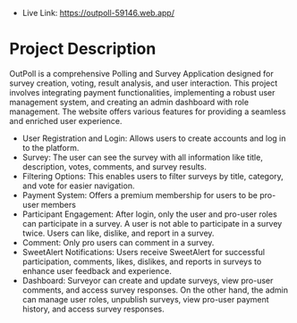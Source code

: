 - Live Link: https://outpoll-59146.web.app/

# Project Description

OutPoll is a comprehensive Polling and Survey Application designed for survey creation, voting, result analysis, and user interaction. This project involves integrating payment functionalities, implementing
a robust user management system, and creating an admin dashboard with role management. The website offers various features for providing a seamless and enriched user experience.
- User Registration and Login: Allows users to create accounts and log in to the platform.
- Survey: The user can see the survey with all information like title, description, votes, comments, and survey results.
- Filtering Options: This enables users to filter surveys by title, category, and vote for easier navigation.
- Payment System: Offers a premium membership for users to be pro-user members
- Participant Engagement: After login, only the user and pro-user roles can participate in a survey. A user is not able to participate in a survey twice. Users can like, dislike, and report in a survey.
- Comment: Only pro users can comment in a survey.
- SweetAlert Notifications: Users receive SweetAlert for successful participation, comments, likes, dislikes, and reports in surveys to enhance user feedback and experience.
- Dashboard: Surveyor can create and update surveys, view pro-user comments, and access survey responses. On the other hand, the admin can manage user roles, unpublish surveys, view pro-user payment history, and access survey responses.